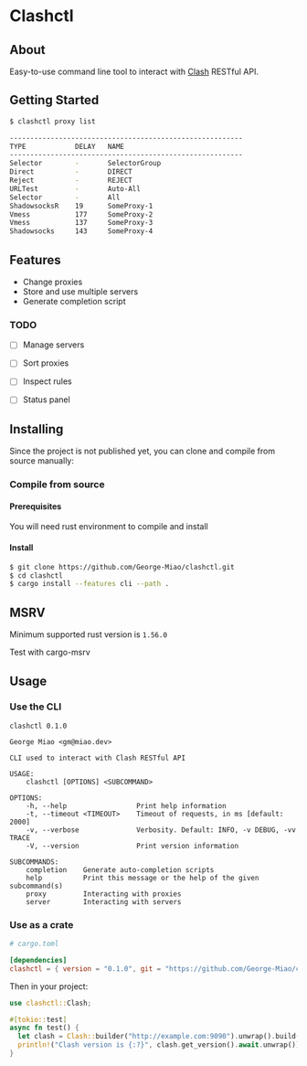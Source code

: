 # Clashctl

## About <a name = "about"></a>

Easy-to-use command line tool to interact with [Clash](https://https://github.com/Dreamacro/clash) RESTful API.

## Getting Started <a name = "getting_started"></a>

```bash
$ clashctl proxy list

---------------------------------------------------------
TYPE            DELAY   NAME
---------------------------------------------------------
Selector        -       SelectorGroup
Direct          -       DIRECT
Reject          -       REJECT
URLTest         -       Auto-All
Selector        -       All
ShadowsocksR    19      SomeProxy-1
Vmess           177     SomeProxy-2
Vmess           137     SomeProxy-3
Shadowsocks     143     SomeProxy-4

```

## Features
- Change proxies
- Store and use multiple servers
- Generate completion script

### TODO
- [ ] Manage servers
- [ ] Sort proxies
- [ ] Inspect rules
- [ ] Status panel


## Installing

Since the project is not published yet, you can clone and compile from source manually:

### Compile from source

#### Prerequisites

You will need rust environment to compile and install

#### Install

```bash
$ git clone https://github.com/George-Miao/clashctl.git
$ cd clashctl
$ cargo install --features cli --path .
```

## MSRV
Minimum supported rust version is `1.56.0`

Test with cargo-msrv

## Usage <a name = "usage"></a>

### Use the CLI

```
clashctl 0.1.0

George Miao <gm@miao.dev>

CLI used to interact with Clash RESTful API

USAGE:
    clashctl [OPTIONS] <SUBCOMMAND>

OPTIONS:
    -h, --help                 Print help information
    -t, --timeout <TIMEOUT>    Timeout of requests, in ms [default: 2000]
    -v, --verbose              Verbosity. Default: INFO, -v DEBUG, -vv TRACE
    -V, --version              Print version information

SUBCOMMANDS:
    completion    Generate auto-completion scripts
    help          Print this message or the help of the given subcommand(s)
    proxy         Interacting with proxies
    server        Interacting with servers
```

### Use as a crate

```toml
# cargo.toml

[dependencies]
clashctl = { version = "0.1.0", git = "https://github.com/George-Miao/clashctl.git" }
```

Then in your project: 

```rust
use clashctl::Clash;

#[tokio::test]
async fn test() {
  let clash = Clash::builder("http://example.com:9090").unwrap().build();
  println!("Clash version is {:?}", clash.get_version().await.unwrap())
}
```